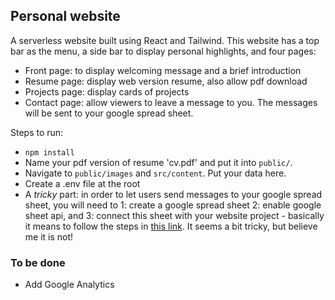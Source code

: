 ## Personal website

A serverless website built using React and Tailwind.
This website has a top bar as the menu, a side bar to display personal highlights, and four pages:

- Front page: to display welcoming message and a brief introduction
- Resume page: display web version resume, also allow pdf download
- Projects page: display cards of projects
- Contact page: allow viewers to leave a message to you. The messages will be sent to your google spread sheet.

Steps to run:

- `npm install`
- Name your pdf version of resume 'cv.pdf' and put it into `public/`.
- Navigate to `public/images` and `src/content`. Put your data here.
- Create a .env file at the root
- A _tricky_ part: in order to let users send messages to your google spread sheet, you will need to
  1: create a google spread sheet
  2: enable google sheet api, and
  3: connect this sheet with your website project - basically it means to follow the steps in [this link](https://dev.to/calvinpak/how-to-read-write-google-sheets-with-react-193l).
  It seems a bit tricky, but believe me it is not!

### To be done

- Add Google Analytics
